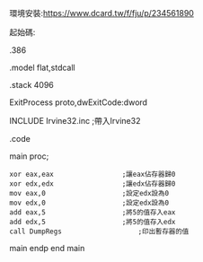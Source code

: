 環境安裝:https://www.dcard.tw/f/fju/p/234561890

起始碼:

.386

.model flat,stdcall

.stack 4096

ExitProcess proto,dwExitCode:dword

INCLUDE Irvine32.inc					;帶入Irvine32

.code

main proc;

	xor eax,eax					;讓eax佔存器歸0
	xor edx,edx					;讓edx佔存器歸0
	mov eax,0					;設定edx設為0
	mov edx,0					;設定edx設為0
	add eax,5					;將5的值存入eax
	add edx,5					;將5的值存入edx
	call DumpRegs					;印出暫存器的值


main endp
end main
